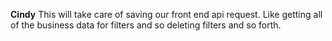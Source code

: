**Cindy** This will take care of saving our front end api request. Like getting all of the business data for filters and so deleting filters and so forth.